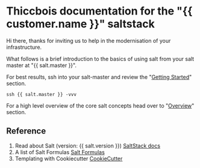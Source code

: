 # Thiccbois documentation for the "{{ customer.name }}" saltstack

Hi there, thanks for inviting us to help in the modernisation of your infrastructure.

What follows is a brief introduction to the basics of using salt from your salt master at "{{ salt.master }}".

For best results, ssh into your salt-master and review the "[Getting Started](getting-started.md)" section.

```
ssh {{ salt.master }} -vvv
```

For a high level overview of the core salt concepts head over to "[Overview](overview.md)" section.

## Reference

1. Read about Salt (version: {{ salt.version }}) [SaltStack docs](https://docs.saltstack.com/en/latest/)
2. A list of Salt Formulas [Salt Formulas](https://github.com/saltstack-formulas)
3. Templating with Cookiecutter [CookieCutter](https://github.com/audreyr/cookiecutter)